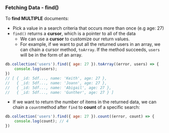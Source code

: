 <!--title={Learning to Fetch Data}-->

### Fetching Data - find()

To **find MULTIPLE** documents:

- Pick a value in a search criteria that occurs more than once (e.g age: 27)
- `find()` returns a **cursor**, which is a pointer to all of the data
  - We can use a **cursor** to customize our return values.
  - For example, if we want to put all the returned users in an array, we can chain a cursor method, `toArray`. If the method succeeds,  `users` will be in the form of an array.

```javascript
db.collection('users').find({ age: 27 }).toArray((error, users) => {
  	console.log(users);
})
// [ { _id: 5df..., name: 'Keith', age: 27 },
//   { _id: 5df..., name: 'Joann', age: 27 },
//   { _id: 5df..., name: 'Abigail', age: 27 },
//   { _id: 5df..., name: 'Gunther', age: 27 } ]
```

- If we want to return the number of items in the returned data, we can chain a `count`method after `find` to **count** of a specific search:

```javascript
db.collection('users').find({ age: 27 }).count((error, count) => {
  	console.log(count); // 4
})
```
